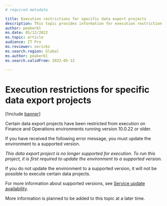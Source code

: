 ```yaml
---
# required metadata

title: Execution restrictions for specific data export projects 
description: This topic provides information for execution restriction for specific data export projects on older out-of-service environments.
author: peakerbl
ms.date: 05/12/2022
ms.topic: article
audience: IT Pro
ms.reviewer: sericks
ms.search.region: Global
ms.author: peakerbl
ms.search.validFrom: 2022-05-12

---
```


# Execution restrictions for specific data export projects 

[!include [banner](../includes/banner.md)]

Certain data export projects have been restricted from execution on Finance and Operations environments running version 10.0.22 or older.

If you have received the following error message, you must update the environment to a supported version.  

*This data export project is no longer supported for execution. To run this project, it is first required to update the environment to a supported version.*

If you do not update the environment to a supported version, it will not be possible to execute certain data projects. 

For more information about supported versions, see [Service update availability](../../fin-ops/get-started/public-preview-releases.md).

More information is planned to be added to this topic at a later time.
